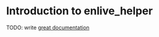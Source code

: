 # Introduction to enlive_helper

TODO: write [great documentation](http://jacobian.org/writing/great-documentation/what-to-write/)
